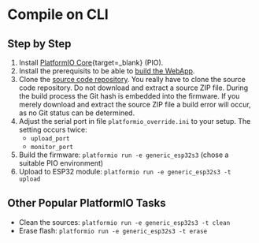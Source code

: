 # Compile on CLI

## Step by Step

1. Install [PlatformIO Core](https://platformio.org/install/cli){target=_blank} (PIO).
1. Install the prerequisits to be able to [build the
   WebApp](compile_webapp.md#install-prerequisits).
1. Clone the [source code repository](https://github.com/helgeerbe/OpenDTU-OnBattery).
   You really have to clone the source code repository. Do not download and
   extract a source ZIP file. During the build process the Git hash is embedded
   into the firmware. If you merely download and extract the source ZIP file a
   build error will occur, as no Git status can be determined.
1. Adjust the serial port in file `platformio_override.ini` to your setup. The
   setting occurs twice:
    * `upload_port`
    * `monitor_port`
1. Build the firmware: `platformio run -e generic_esp32s3` (chose a suitable PIO environment)
1. Upload to ESP32 module: `platformio run -e generic_esp32s3 -t upload`

## Other Popular PlatformIO Tasks

* Clean the sources:  `platformio run -e generic_esp32s3 -t clean`
* Erase flash: `platformio run -e generic_esp32s3 -t erase`